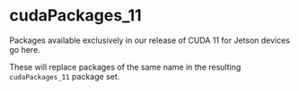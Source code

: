 # cudaPackages_11

Packages available exclusively in our release of CUDA 11 for Jetson devices go here.

These will replace packages of the same name in the resulting `cudaPackages_11` package set.
